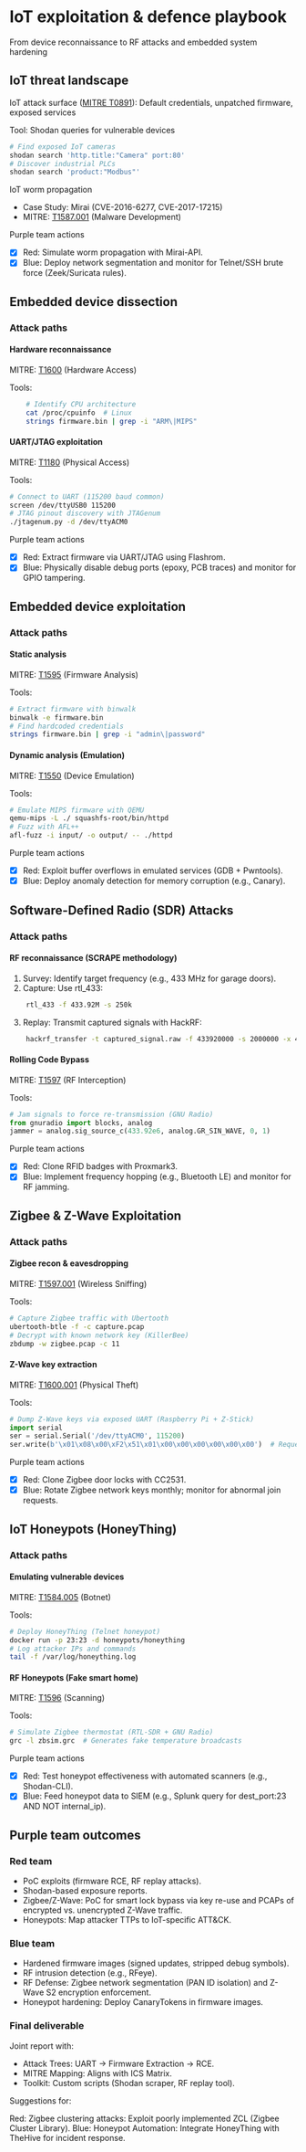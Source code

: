 # IoT exploitation & defence playbook

From device reconnaissance to RF attacks and embedded system hardening

## IoT threat landscape

IoT attack surface ([MITRE T0891](https://attack.mitre.org/techniques/T0891/)): Default credentials, unpatched firmware, exposed services

Tool: Shodan queries for vulnerable devices

```bash
# Find exposed IoT cameras  
shodan search 'http.title:"Camera" port:80'  
# Discover industrial PLCs  
shodan search 'product:"Modbus"'  
```

IoT worm propagation

* Case Study: Mirai (CVE-2016-6277, CVE-2017-17215)
* MITRE: [T1587.001](https://attack.mitre.org/techniques/T1587/001/) (Malware Development)

Purple team actions

- [x] Red: Simulate worm propagation with Mirai-API.
- [x] Blue: Deploy network segmentation and monitor for Telnet/SSH brute force (Zeek/Suricata rules).

## Embedded device dissection

### Attack paths

#### Hardware reconnaissance

MITRE: [T1600](https://attack.mitre.org/techniques/T1600/) (Hardware Access)

Tools:

```bash
    # Identify CPU architecture  
    cat /proc/cpuinfo  # Linux  
    strings firmware.bin | grep -i "ARM\|MIPS"  
```

#### UART/JTAG exploitation

MITRE: [T1180](https://attack.mitre.org/techniques/T1180/) (Physical Access)

Tools:

```bash
# Connect to UART (115200 baud common)  
screen /dev/ttyUSB0 115200  
# JTAG pinout discovery with JTAGenum  
./jtagenum.py -d /dev/ttyACM0  
```

Purple team actions

- [x] Red: Extract firmware via UART/JTAG using Flashrom.
- [x] Blue: Physically disable debug ports (epoxy, PCB traces) and monitor for GPIO tampering.

## Embedded device exploitation

### Attack paths

#### Static analysis

MITRE: [T1595](https://attack.mitre.org/techniques/T1595/) (Firmware Analysis)

Tools:

```bash
# Extract firmware with binwalk  
binwalk -e firmware.bin  
# Find hardcoded credentials  
strings firmware.bin | grep -i "admin\|password"  
```

#### Dynamic analysis (Emulation)

MITRE: [T1550](https://attack.mitre.org/techniques/T1550/) (Device Emulation)

Tools:

```bash
# Emulate MIPS firmware with QEMU  
qemu-mips -L ./ squashfs-root/bin/httpd  
# Fuzz with AFL++  
afl-fuzz -i input/ -o output/ -- ./httpd  
```

Purple team actions

- [x] Red: Exploit buffer overflows in emulated services (GDB + Pwntools).
- [x] Blue: Deploy anomaly detection for memory corruption (e.g., Canary).

## Software-Defined Radio (SDR) Attacks

### Attack paths

#### RF reconnaissance (SCRAPE methodology)

1. Survey: Identify target frequency (e.g., 433 MHz for garage doors).
2. Capture: Use rtl_433:

```bash
    rtl_433 -f 433.92M -s 250k  
````
3. Replay: Transmit captured signals with HackRF:

```bash
    hackrf_transfer -t captured_signal.raw -f 433920000 -s 2000000 -x 40  
```

#### Rolling Code Bypass

MITRE: [T1597](https://attack.mitre.org/techniques/T1597/) (RF Interception)

Tools:

```python
# Jam signals to force re-transmission (GNU Radio)  
from gnuradio import blocks, analog  
jammer = analog.sig_source_c(433.92e6, analog.GR_SIN_WAVE, 0, 1)  
```

Purple team actions

- [x] Red: Clone RFID badges with Proxmark3.
- [x] Blue: Implement frequency hopping (e.g., Bluetooth LE) and monitor for RF jamming.

## Zigbee & Z-Wave Exploitation

### Attack paths

#### Zigbee recon & eavesdropping

MITRE: [T1597.001](https://attack.mitre.org/techniques/T1597/001/) (Wireless Sniffing)

Tools:

```bash
# Capture Zigbee traffic with Ubertooth  
ubertooth-btle -f -c capture.pcap  
# Decrypt with known network key (KillerBee)  
zbdump -w zigbee.pcap -c 11  
```

#### Z-Wave key extraction

MITRE: [T1600.001](https://attack.mitre.org/techniques/T1600/001/) (Physical Theft)

Tools:

```python
# Dump Z-Wave keys via exposed UART (Raspberry Pi + Z-Stick)  
import serial  
ser = serial.Serial('/dev/ttyACM0', 115200)  
ser.write(b'\x01\x08\x00\xF2\x51\x01\x00\x00\x00\x00\x00\x00')  # Request network keys  
```

Purple team actions

- [x] Red: Clone Zigbee door locks with CC2531.
- [x] Blue: Rotate Zigbee network keys monthly; monitor for abnormal join requests.

## IoT Honeypots (HoneyThing)

### Attack paths

#### Emulating vulnerable devices

MITRE: [T1584.005](https://attack.mitre.org/techniques/T1584/005/) (Botnet)

Tools:

```bash
# Deploy HoneyThing (Telnet honeypot)  
docker run -p 23:23 -d honeypots/honeything  
# Log attacker IPs and commands  
tail -f /var/log/honeything.log  
```

#### RF Honeypots (Fake smart home)

MITRE: [T1596](https://attack.mitre.org/techniques/T1596/) (Scanning)

Tools:

```bash
# Simulate Zigbee thermostat (RTL-SDR + GNU Radio)  
grc -l zbsim.grc  # Generates fake temperature broadcasts  
```

Purple team actions

- [x] Red: Test honeypot effectiveness with automated scanners (e.g., Shodan-CLI).
- [x] Blue: Feed honeypot data to SIEM (e.g., Splunk query for dest_port:23 AND NOT internal_ip).

## Purple team outcomes

### Red team

* PoC exploits (firmware RCE, RF replay attacks).
* Shodan-based exposure reports.
* Zigbee/Z-Wave: PoC for smart lock bypass via key re-use and PCAPs of encrypted vs. unencrypted Z-Wave traffic.
* Honeypots: Map attacker TTPs to IoT-specific ATT&CK.

### Blue team

* Hardened firmware images (signed updates, stripped debug symbols).
* RF intrusion detection (e.g., RFeye).
* RF Defense: Zigbee network segmentation (PAN ID isolation) and Z-Wave S2 encryption enforcement.
* Honeypot hardening: Deploy CanaryTokens in firmware images.

### Final deliverable 

Joint report with:

* Attack Trees: UART → Firmware Extraction → RCE.
* MITRE Mapping: Aligns with ICS Matrix.
* Toolkit: Custom scripts (Shodan scraper, RF replay tool).

Suggestions for:

Red: Zigbee clustering attacks: Exploit poorly implemented ZCL (Zigbee Cluster Library).
Blue: Honeypot Automation: Integrate HoneyThing with TheHive for incident response.
